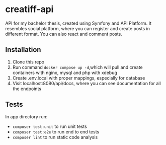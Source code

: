 # creatiff-api
API for my bachelor thesis, created using Symfony and API Platform. It resembles social platform, where you can register 
and create posts in different format. You can also react and comment posts.

## Installation
1. Clone this repo
2. Run command `docker compose up -d`,which will pull and create containers with nginx, mysql and php with xdebug  
3. Create .env.local with proper mappings, especially for database 
4. Visit localhost:8080/api/docs, where you can see documentation for all the endpoints

## Tests
In app directory run:
* `composer test:unit` to run unit tests
* `composer test:e2e` to run end to end tests
* `composer lint` to run static code analysis 

